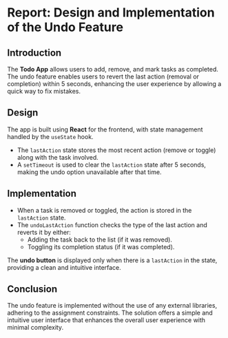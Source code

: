 # Report: **Design and Implementation of the Undo Feature**

## Introduction

The **Todo App** allows users to add, remove, and mark tasks as completed. The undo feature enables users to revert the last action (removal or completion) within 5 seconds, enhancing the user experience by allowing a quick way to fix mistakes.

## Design

The app is built using **React** for the frontend, with state management handled by the `useState` hook.

- The `lastAction` state stores the most recent action (remove or toggle) along with the task involved.
- A `setTimeout` is used to clear the `lastAction` state after 5 seconds, making the undo option unavailable after that time.

## Implementation

- When a task is removed or toggled, the action is stored in the `lastAction` state.
- The `undoLastAction` function checks the type of the last action and reverts it by either:
  - Adding the task back to the list (if it was removed).
  - Toggling its completion status (if it was completed).

The **undo button** is displayed only when there is a `lastAction` in the state, providing a clean and intuitive interface.

## Conclusion

The undo feature is implemented without the use of any external libraries, adhering to the assignment constraints. The solution offers a simple and intuitive user interface that enhances the overall user experience with minimal complexity.
